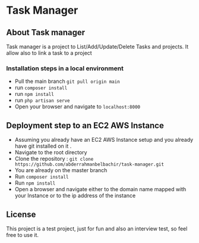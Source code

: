 <h1>Task Manager</h1>

## About Task manager

Task manager is a project to List/Add/Update/Delete Tasks and projects. It allow also to link a task to a project

### Installation steps in a local environment

- Pull the main branch `git pull origin main`
- run `composer install`
- run `npm install`
- run `php artisan serve`
- Open your browser and navigate to `localhost:8000`

## Deployment step to an EC2 AWS Instance

- Assuming you already have an EC2 AWS Instance setup and you already have git installed on it .
- Navigate to the root directory
- Clone the repository : `git clone https://github.com/abderrahmanbelbachir/task-manager.git`
- You are already on the master branch
- Run `composer install`
- Run `npm install`
- Open a browser and navigate either to the domain name mapped with your Instance or to the ip address of the instance


## License

This project is a test project, just for fun and also an interview test, so feel free to use it.
